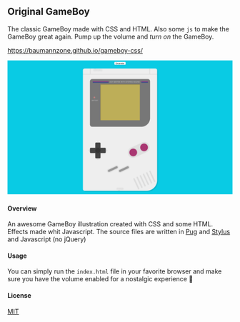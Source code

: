 ## Original GameBoy 
The classic GameBoy made with CSS and HTML. Also some `js` to make the GameBoy great again.
Pump up the volume and _turn on_ the GameBoy.  

https://baumannzone.github.io/gameboy-css/

![gameboy](./docs/img.png)

#### Overview
An awesome GameBoy illustration created with CSS and some HTML. Effects made whit Javascript.
The source files are written in [Pug](https://github.com/pugjs/pug) and [Stylus](http://stylus-lang.com/) and Javascript
(no jQuery)

#### Usage 
You can simply run the `index.html` file in your favorite browser and make sure you have the volume enabled for a 
nostalgic experience :space_invader:

#### License
[MIT](./license)